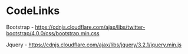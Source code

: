 # CodeLinks

Bootstrap - https://cdnjs.cloudflare.com/ajax/libs/twitter-bootstrap/4.0.0/css/bootstrap.min.css

Jquery - https://cdnjs.cloudflare.com/ajax/libs/jquery/3.2.1/jquery.min.js

